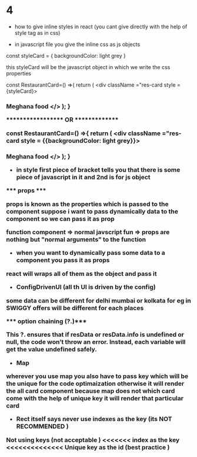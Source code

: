 # 4

* how to give inline styles in react (you cant give directly with the help of style tag as in css)

-  in javascript file you give the inline css as js objects

const styleCard = {
    backgroundColor: light grey
}

this styleCard will be the javascript object in which we write the css properties

const RestaurantCard=() =>{
    return (
        <div className ="res-card  style = {styleCard}>
        <h3> Meghana food </>
        </div>
    );
}


*****************   OR   *************

const RestaurantCard=() =>{
    return (
        <div className ="res-card  style = {{backgroundColor: light grey}}>  
        <h3> Meghana food </>
        </div>
    );
}

- in style first piece of bracket tells you that there is some piece of javascript in it and 2nd is for js object 


*** props ***

props is known as the properties which is passed to the component 
suppose i want to pass dynamically data to the component so we can pass it as prop

function component => normal javscript fun => props are nothing but "normal arguments" to the function


- when you want to dynamically pass some data to a component you pass it as props 

react will wraps all of them as the object and pass it 


* ConfigDrivenUI  (all th UI is driven by the config)

some data can be different for delhi mumbai or kolkata for eg in SWIGGY offers will be different for each places 




*** option chaining (?.)***

This ?. ensures that if resData or resData.info is undefined or null, the code won’t throw an error. Instead, each variable will get the value undefined safely.


* Map

wherever you use map you also have to pass key which will be the  unique for the code optimaization otherwise it will render the all card component because map does not which card come with the help of unique key it will render that particular card

* Rect itself says never use indexes as the key  (its NOT RECOMMENDED )


Not using keys (not acceptable ) <<<<<<< index as the key <<<<<<<<<<<<<< Unique key as the id (best practice )





